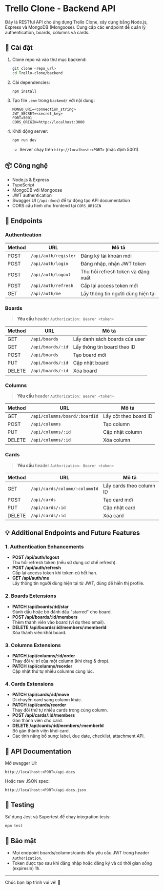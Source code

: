 # Trello Clone - Backend API

Đây là RESTful API cho ứng dụng Trello Clone, xây dựng bằng Node.js, Express và MongoDB (Mongoose). Cung cấp các endpoint để quản lý authentication, boards, columns và cards.

## 🔧 Cài đặt

1. Clone repo và vào thư mục backend:
   ```bash
   git clone <repo_url>
   cd Trello-clone/backend
   ```
2. Cài dependencies:
   ```bash
   npm install
   ```
3. Tạo file `.env` trong `backend/` với nội dung:
   ```properties
   MONGO_URI=<connection_string>
   JWT_SECRET=<secret_key>
   PORT=5001
   CORS_ORIGIN=http://localhost:3000
   ```
4. Khởi động server:
   ```bash
   npm run dev
   ```
   - Server chạy trên `http://localhost:<PORT>` (mặc định 5001).

## 📦 Công nghệ

- Node.js & Express
- TypeScript
- MongoDB với Mongoose
- JWT authentication
- Swagger UI (`/api-docs`) để tự động tạo API documentation
- CORS cấu hình cho frontend tại `CORS_ORIGIN`

## 🚀 Endpoints

### Authentication

| Method | URL               | Mô tả                     |
|--------|-------------------|---------------------------|
| POST   | `/api/auth/register` | Đăng ký tài khoản mới    |
| POST   | `/api/auth/login`    | Đăng nhập, nhận JWT token |
| POST   | `/api/auth/logout`   | Thu hồi refresh token và đăng xuất |
| POST   | `/api/auth/refresh`  | Cấp lại access token mới   |
| GET    | `/api/auth/me`       | Lấy thông tin người dùng hiện tại |

### Boards

> **Yêu cầu** header `Authorization: Bearer <token>`

| Method | URL                | Mô tả                       |
|--------|--------------------|-----------------------------|
| GET    | `/api/boards`      | Lấy danh sách boards của user  |
| GET    | `/api/boards/:id`  | Lấy thông tin board theo ID   |
| POST   | `/api/boards`      | Tạo board mới                 |
| PUT    | `/api/boards/:id`  | Cập nhật board                |
| DELETE | `/api/boards/:id`  | Xóa board                     |

### Columns

> **Yêu cầu** header `Authorization: Bearer <token>`

| Method | URL                       | Mô tả                        |
|--------|---------------------------|------------------------------|
| GET    | `/api/columns/board/:boardId` | Lấy cột theo board ID      |
| POST   | `/api/columns`            | Tạo column                  |
| PUT    | `/api/columns/:id`        | Cập nhật column             |
| DELETE | `/api/columns/:id`        | Xóa column                  |

### Cards

> **Yêu cầu** header `Authorization: Bearer <token>`

| Method | URL                          | Mô tả                       |
|--------|------------------------------|-----------------------------|
| GET    | `/api/cards/column/:columnId` | Lấy cards theo column ID   |
| POST   | `/api/cards`                | Tạo card mới                |
| PUT    | `/api/cards/:id`            | Cập nhật card               |
| DELETE | `/api/cards/:id`            | Xóa card                    |

## 💡 Additional Endpoints and Future Features

### 1. Authentication Enhancements
- **POST /api/auth/logout**  
  Thu hồi refresh token (nếu sử dụng cơ chế refresh).
- **POST /api/auth/refresh**  
  Cấp lại access token khi token cũ hết hạn.
- **GET /api/auth/me**  
  Lấy thông tin người dùng hiện tại từ JWT, dùng để hiển thị profile.

### 2. Boards Extensions
- **PATCH /api/boards/:id/star**  
  Đánh dấu hoặc bỏ đánh dấu "starred" cho board.
- **POST /api/boards/:id/members**  
  Thêm thành viên vào board (ví dụ theo email).
- **DELETE /api/boards/:id/members/:memberId**  
  Xóa thành viên khỏi board.

### 3. Columns Extensions
- **PATCH /api/columns/:id/order**  
  Thay đổi vị trí của một column (khi drag & drop).
- **PATCH /api/columns/reorder**  
  Cập nhật thứ tự nhiều columns cùng lúc.

### 4. Cards Extensions
- **PATCH /api/cards/:id/move**  
  Di chuyển card sang column khác.
- **PATCH /api/cards/reorder**  
  Thay đổi thứ tự nhiều cards trong cùng column.
- **POST /api/cards/:id/members**  
  Gán thành viên cho card.
- **DELETE /api/cards/:id/members/:memberId**  
  Bỏ gán thành viên khỏi card.
- Các tính năng bổ sung: label, due date, checklist, attachment API.

## 📑 API Documentation

Mở swagger UI:  
```
http://localhost:<PORT>/api-docs
```  
Hoặc raw JSON spec:  
```
http://localhost:<PORT>/api-docs.json
```

## 🧪 Testing

Sử dụng Jest và Supertest để chạy integration tests:
```bash
npm test
```

## 🔑 Bảo mật

- Mọi endpoint boards/columns/cards đều yêu cầu JWT trong header `Authorization`.
- Token được tạo sau khi đăng nhập hoặc đăng ký và có thời gian sống (expiresIn) 1h.

---

Chúc bạn lập trình vui vẻ! 🎉